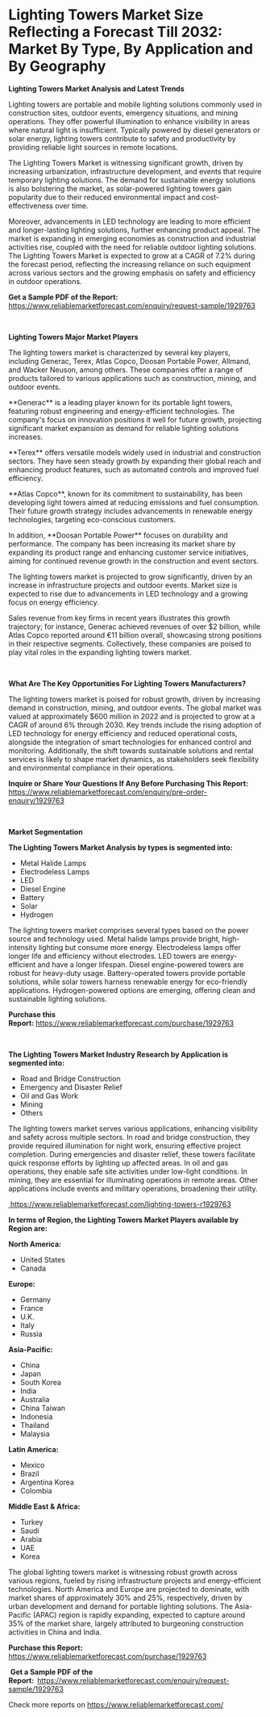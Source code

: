 <p><h1>Lighting Towers Market Size Reflecting a Forecast Till 2032: Market By Type, By Application and By Geography</h1></p><p><strong>Lighting Towers Market Analysis and Latest Trends</strong></p>
<p><p>Lighting towers are portable and mobile lighting solutions commonly used in construction sites, outdoor events, emergency situations, and mining operations. They offer powerful illumination to enhance visibility in areas where natural light is insufficient. Typically powered by diesel generators or solar energy, lighting towers contribute to safety and productivity by providing reliable light sources in remote locations.</p><p>The Lighting Towers Market is witnessing significant growth, driven by increasing urbanization, infrastructure development, and events that require temporary lighting solutions. The demand for sustainable energy solutions is also bolstering the market, as solar-powered lighting towers gain popularity due to their reduced environmental impact and cost-effectiveness over time.</p><p>Moreover, advancements in LED technology are leading to more efficient and longer-lasting lighting solutions, further enhancing product appeal. The market is expanding in emerging economies as construction and industrial activities rise, coupled with the need for reliable outdoor lighting solutions. The Lighting Towers Market is expected to grow at a CAGR of 7.2% during the forecast period, reflecting the increasing reliance on such equipment across various sectors and the growing emphasis on safety and efficiency in outdoor operations.</p></p>
<p><strong>Get a Sample PDF of the Report:&nbsp;</strong> <a href="https://www.reliablemarketforecast.com/enquiry/request-sample/1929763?utm_campaign=2470&utm_medium=2&utm_source=Github&utm_content=ia&utm_term=20022025&utm_id=lighting-towers">https://www.reliablemarketforecast.com/enquiry/request-sample/1929763</a></p>
<p>&nbsp;</p>
<p><strong>Lighting Towers Major Market Players</strong></p>
<p><p>The lighting towers market is characterized by several key players, including Generac, Terex, Atlas Copco, Doosan Portable Power, Allmand, and Wacker Neuson, among others. These companies offer a range of products tailored to various applications such as construction, mining, and outdoor events.</p><p>**Generac** is a leading player known for its portable light towers, featuring robust engineering and energy-efficient technologies. The company's focus on innovation positions it well for future growth, projecting significant market expansion as demand for reliable lighting solutions increases.</p><p>**Terex** offers versatile models widely used in industrial and construction sectors. They have seen steady growth by expanding their global reach and enhancing product features, such as automated controls and improved fuel efficiency.</p><p>**Atlas Copco**, known for its commitment to sustainability, has been developing light towers aimed at reducing emissions and fuel consumption. Their future growth strategy includes advancements in renewable energy technologies, targeting eco-conscious customers.</p><p>In addition, **Doosan Portable Power** focuses on durability and performance. The company has been increasing its market share by expanding its product range and enhancing customer service initiatives, aiming for continued revenue growth in the construction and event sectors.</p><p>The lighting towers market is projected to grow significantly, driven by an increase in infrastructure projects and outdoor events. Market size is expected to rise due to advancements in LED technology and a growing focus on energy efficiency.</p><p>Sales revenue from key firms in recent years illustrates this growth trajectory; for instance, Generac achieved revenues of over $2 billion, while Atlas Copco reported around €11 billion overall, showcasing strong positions in their respective segments. Collectively, these companies are poised to play vital roles in the expanding lighting towers market.</p></p>
<p>&nbsp;</p>
<p><strong>What Are The Key Opportunities For Lighting Towers Manufacturers?</strong></p>
<p><p>The lighting towers market is poised for robust growth, driven by increasing demand in construction, mining, and outdoor events. The global market was valued at approximately $600 million in 2022 and is projected to grow at a CAGR of around 6% through 2030. Key trends include the rising adoption of LED technology for energy efficiency and reduced operational costs, alongside the integration of smart technologies for enhanced control and monitoring. Additionally, the shift towards sustainable solutions and rental services is likely to shape market dynamics, as stakeholders seek flexibility and environmental compliance in their operations.</p></p>
<p><strong>Inquire or Share Your Questions If Any Before Purchasing This Report:</strong> <a href="https://www.reliablemarketforecast.com/enquiry/pre-order-enquiry/1929763?utm_campaign=2470&utm_medium=2&utm_source=Github&utm_content=ia&utm_term=20022025&utm_id=lighting-towers">https://www.reliablemarketforecast.com/enquiry/pre-order-enquiry/1929763</a></p>
<p>&nbsp;</p>
<p><strong>Market Segmentation</strong></p>
<p><strong>The Lighting Towers Market Analysis by types is segmented into:</strong></p>
<p><ul><li>Metal Halide Lamps</li><li>Electrodeless Lamps</li><li>LED</li><li>Diesel Engine</li><li>Battery</li><li>Solar</li><li>Hydrogen</li></ul></p>
<p><p>The lighting towers market comprises several types based on the power source and technology used. Metal halide lamps provide bright, high-intensity lighting but consume more energy. Electrodeless lamps offer longer life and efficiency without electrodes. LED towers are energy-efficient and have a longer lifespan. Diesel engine-powered towers are robust for heavy-duty usage. Battery-operated towers provide portable solutions, while solar towers harness renewable energy for eco-friendly applications. Hydrogen-powered options are emerging, offering clean and sustainable lighting solutions.</p></p>
<p><strong>Purchase this Report:&nbsp;</strong><a href="https://www.reliablemarketforecast.com/purchase/1929763?utm_campaign=2470&utm_medium=2&utm_source=Github&utm_content=ia&utm_term=20022025&utm_id=lighting-towers">https://www.reliablemarketforecast.com/purchase/1929763</a></p>
<p>&nbsp;</p>
<p><strong>The Lighting Towers Market Industry Research by Application is segmented into:</strong></p>
<p><ul><li>Road and Bridge Construction</li><li>Emergency and Disaster Relief</li><li>Oil and Gas Work</li><li>Mining</li><li>Others</li></ul></p>
<p><p>The lighting towers market serves various applications, enhancing visibility and safety across multiple sectors. In road and bridge construction, they provide required illumination for night work, ensuring effective project completion. During emergencies and disaster relief, these towers facilitate quick response efforts by lighting up affected areas. In oil and gas operations, they enable safe site activities under low-light conditions. In mining, they are essential for illuminating operations in remote areas. Other applications include events and military operations, broadening their utility.</p></p>
<p><a href="https://www.reliablemarketforecast.com/lighting-towers-r1929763?utm_campaign=2470&utm_medium=2&utm_source=Github&utm_content=ia&utm_term=20022025&utm_id=lighting-towers">&nbsp;https://www.reliablemarketforecast.com/lighting-towers-r1929763</a></p>
<p><strong>In terms of Region, the Lighting Towers Market Players available by Region are:</strong></p>
<p>
    <p> <strong> North America: </strong>
        <ul>
            <li>United States</li>
            <li>Canada</li>
        </ul>
        </p> 
    <p> <strong> Europe: </strong>
        <ul>
            <li>Germany</li>
            <li>France</li>
            <li>U.K.</li>
            <li>Italy</li>
            <li>Russia</li>
        </ul>
        </p> 
    <p> <strong> Asia-Pacific: </strong>
        <ul>
            <li>China</li>
            <li>Japan</li>
            <li>South Korea</li>
            <li>India</li>
            <li>Australia</li>
            <li>China Taiwan</li>
            <li>Indonesia</li>
            <li>Thailand</li>
            <li>Malaysia</li>
        </ul>
        </p> 
    <p> <strong> Latin America: </strong>
        <ul>
            <li>Mexico</li>
            <li>Brazil</li>
            <li>Argentina Korea</li>
            <li>Colombia</li>
        </ul>
        </p> 
    <p> <strong> Middle East & Africa: </strong>
        <ul>
            <li>Turkey</li>
            <li>Saudi</li>
            <li>Arabia</li>
            <li>UAE</li>
            <li>Korea</li>
        </ul>
    </p>
    </p>
<p><p>The global lighting towers market is witnessing robust growth across various regions, fueled by rising infrastructure projects and energy-efficient technologies. North America and Europe are projected to dominate, with market shares of approximately 30% and 25%, respectively, driven by urban development and demand for portable lighting solutions. The Asia-Pacific (APAC) region is rapidly expanding, expected to capture around 35% of the market share, largely attributed to burgeoning construction activities in China and India.</p></p>
<p><strong>Purchase this Report: </strong><a href="https://www.reliablemarketforecast.com/purchase/1929763?utm_campaign=2470&utm_medium=2&utm_source=Github&utm_content=ia&utm_term=20022025&utm_id=lighting-towers">https://www.reliablemarketforecast.com/purchase/1929763</a></p>
<p>&nbsp;<strong>Get a Sample PDF of the Report:&nbsp;&nbsp;</strong><a href="https://www.reliablemarketforecast.com/enquiry/request-sample/1929763?utm_campaign=2470&utm_medium=2&utm_source=Github&utm_content=ia&utm_term=20022025&utm_id=lighting-towers">https://www.reliablemarketforecast.com/enquiry/request-sample/1929763</a></p>
<p><strong></strong></p>
<p>Check more reports on <a href="https://www.reliablemarketforecast.com/?utm_campaign=2470&utm_medium=2&utm_source=Github&utm_content=ia&utm_term=20022025&utm_id=lighting-towers">https://www.reliablemarketforecast.com/</a></p>